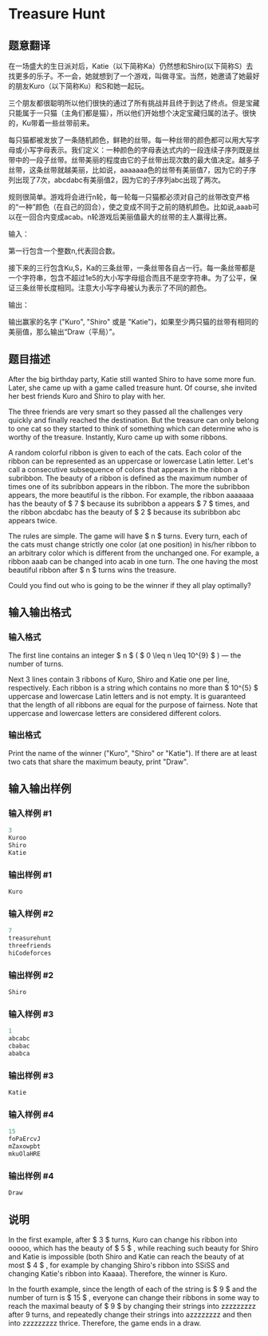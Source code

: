 # Treasure Hunt

## 题意翻译

在一场盛大的生日派对后，Katie（以下简称Ka）仍然想和Shiro(以下简称S）去找更多的乐子。不一会，她就想到了一个游戏，叫做寻宝。当然，她邀请了她最好的朋友Kuro（以下简称Ku）和S和她一起玩。

三个朋友都很聪明所以他们很快的通过了所有挑战并且终于到达了终点。但是宝藏只能属于一只猫（主角们都是猫），所以他们开始想个决定宝藏归属的法子。很快的，Ku带着一些丝带前来。

每只猫都被发放了一条随机颜色，鲜艳的丝带。每一种丝带的颜色都可以用大写字母或小写字母表示。我们定义：一种颜色的字母表达式内的一段连续子序列既是丝带中的一段子丝带。丝带美丽的程度由它的子丝带出现次数的最大值决定。越多子丝带，这条丝带就越美丽，比如说，aaaaaaa色的丝带有美丽值7，因为它的子序列出现了7次，abcdabc有美丽值2，因为它的子序列abc出现了两次。

规则很简单。游戏将会进行n轮，每一轮每一只猫都必须对自己的丝带改变严格的“一种”颜色（在自己的回合），使之变成不同于之前的随机颜色。比如说,aaab可以在一回合内变成acab。n轮游戏后美丽值最大的丝带的主人赢得比赛。

输入：

第一行包含一个整数n,代表回合数。

接下来的三行包含Ku,S，Ka的三条丝带，一条丝带各自占一行。每一条丝带都是一个字符串，包含不超过1e5的大小写字母组合而且不是空字符串。为了公平，保证三条丝带长度相同。注意大小写字母被认为表示了不同的颜色。

输出：

输出赢家的名字 ("Kuro", "Shiro" 或是 "Katie")，如果至少两只猫的丝带有相同的美丽值，那么输出“Draw（平局）”。

## 题目描述

After the big birthday party, Katie still wanted Shiro to have some more fun. Later, she came up with a game called treasure hunt. Of course, she invited her best friends Kuro and Shiro to play with her.

The three friends are very smart so they passed all the challenges very quickly and finally reached the destination. But the treasure can only belong to one cat so they started to think of something which can determine who is worthy of the treasure. Instantly, Kuro came up with some ribbons.

A random colorful ribbon is given to each of the cats. Each color of the ribbon can be represented as an uppercase or lowercase Latin letter. Let's call a consecutive subsequence of colors that appears in the ribbon a subribbon. The beauty of a ribbon is defined as the maximum number of times one of its subribbon appears in the ribbon. The more the subribbon appears, the more beautiful is the ribbon. For example, the ribbon aaaaaaa has the beauty of $ 7 $ because its subribbon a appears $ 7 $ times, and the ribbon abcdabc has the beauty of $ 2 $ because its subribbon abc appears twice.

The rules are simple. The game will have $ n $ turns. Every turn, each of the cats must change strictly one color (at one position) in his/her ribbon to an arbitrary color which is different from the unchanged one. For example, a ribbon aaab can be changed into acab in one turn. The one having the most beautiful ribbon after $ n $ turns wins the treasure.

Could you find out who is going to be the winner if they all play optimally?

## 输入输出格式

### 输入格式

The first line contains an integer $ n $ ( $ 0 \leq n \leq 10^{9} $ ) — the number of turns.

Next 3 lines contain 3 ribbons of Kuro, Shiro and Katie one per line, respectively. Each ribbon is a string which contains no more than $ 10^{5} $ uppercase and lowercase Latin letters and is not empty. It is guaranteed that the length of all ribbons are equal for the purpose of fairness. Note that uppercase and lowercase letters are considered different colors.

### 输出格式

Print the name of the winner ("Kuro", "Shiro" or "Katie"). If there are at least two cats that share the maximum beauty, print "Draw".

## 输入输出样例

### 输入样例 #1

```cpp
3
Kuroo
Shiro
Katie

```
### 输出样例 #1

```cpp
Kuro

```
### 输入样例 #2

```cpp
7
treasurehunt
threefriends
hiCodeforces

```
### 输出样例 #2

```cpp
Shiro

```
### 输入样例 #3

```cpp
1
abcabc
cbabac
ababca

```
### 输出样例 #3

```cpp
Katie

```
### 输入样例 #4

```cpp
15
foPaErcvJ
mZaxowpbt
mkuOlaHRE

```
### 输出样例 #4

```cpp
Draw

```
## 说明

In the first example, after $ 3 $ turns, Kuro can change his ribbon into ooooo, which has the beauty of $ 5 $ , while reaching such beauty for Shiro and Katie is impossible (both Shiro and Katie can reach the beauty of at most $ 4 $ , for example by changing Shiro's ribbon into SSiSS and changing Katie's ribbon into Kaaaa). Therefore, the winner is Kuro.

In the fourth example, since the length of each of the string is $ 9 $ and the number of turn is $ 15 $ , everyone can change their ribbons in some way to reach the maximal beauty of $ 9 $ by changing their strings into zzzzzzzzz after 9 turns, and repeatedly change their strings into azzzzzzzz and then into zzzzzzzzz thrice. Therefore, the game ends in a draw.

